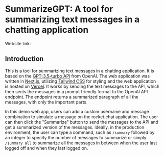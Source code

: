 # SummarizeGPT: A tool for summarizing text messages in a chatting application

Website link:

## Introduction

This is a tool for summarizing text messages in a chatting application. It is
based on the
[GPT-3.5-turbo API](https://openai.com/blog/introducing-chatgpt-and-whisper-apis)
from OpenAI. The web application was written in [Next.js](https://nextjs.org/),
utilizing [Tailwind CSS](https://tailwindcss.com/) for styling and the web
application is hosted on [Vercel](https://vercel.com/). It works by sending the
text messages to the API, which then sents the messages in a prompt friendly
format to the OpenAI API endpoint. The endpoint returns a summarized paragraph
of all the messages, with only the important parts.

In this demo web app, users can add a custom username and message combination to
simulate a message on the rocket.chat application. The user can then click the
"Summarize" button to send the messages to the API and get a summarized version
of the messages. Ideally, in the production environment, the user can type a
command, such as `/summary` followed by an integer to specify the number of
messages to summarize or simply `/summary all` to summarize all the messages in
between when the user last logged off and when they last logged on.
